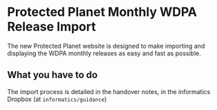 # Protected Planet Monthly WDPA Release Import

The new Protected Planet website is designed to make importing and displaying
the WDPA monthly releases as easy and fast as possible.

## What you have to do

The import process is detailed in the handover notes, in the informatics
Dropbox (at `informatics/guidance`)
